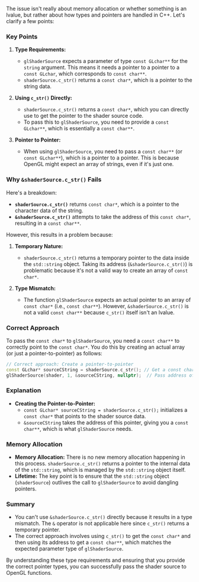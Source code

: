 The issue isn't really about memory allocation or whether something is an lvalue, but rather about how types and pointers are handled in C++. Let's clarify a few points:

### Key Points

1. **Type Requirements:**
   - `glShaderSource` expects a parameter of type `const GLchar**` for the `string` argument. This means it needs a pointer to a pointer to a `const GLchar`, which corresponds to `const char**`.
   - `shaderSource.c_str()` returns a `const char*`, which is a pointer to the string data.

2. **Using `c_str()` Directly:**
   - `shaderSource.c_str()` returns a `const char*`, which you can directly use to get the pointer to the shader source code.
   - To pass this to `glShaderSource`, you need to provide a `const GLchar**`, which is essentially a `const char**`.

3. **Pointer to Pointer:**
   - When using `glShaderSource`, you need to pass a `const char**` (or `const GLchar**`), which is a pointer to a pointer. This is because OpenGL might expect an array of strings, even if it's just one.

### Why `&shaderSource.c_str()` Fails

Here's a breakdown:

- **`shaderSource.c_str()`** returns `const char*`, which is a pointer to the character data of the string.
- **`&shaderSource.c_str()`** attempts to take the address of this `const char*`, resulting in a `const char**`.

However, this results in a problem because:

1. **Temporary Nature:**
   - `shaderSource.c_str()` returns a temporary pointer to the data inside the `std::string` object. Taking its address (`&shaderSource.c_str()`) is problematic because it's not a valid way to create an array of `const char*`.

2. **Type Mismatch:**
   - The function `glShaderSource` expects an actual pointer to an array of `const char*` (i.e., `const char**`). However, `&shaderSource.c_str()` is not a valid `const char**` because `c_str()` itself isn't an lvalue.

### Correct Approach

To pass the `const char*` to `glShaderSource`, you need a `const char**` to correctly point to the `const char*`. You do this by creating an actual array (or just a pointer-to-pointer) as follows:

```cpp
// Correct approach: Create a pointer-to-pointer
const GLchar* sourceCString = shaderSource.c_str(); // Get a const char* from the string
glShaderSource(shader, 1, &sourceCString, nullptr);  // Pass address of the pointer
```

### Explanation

- **Creating the Pointer-to-Pointer:**
  - `const GLchar* sourceCString = shaderSource.c_str();` initializes a `const char*` that points to the shader source data.
  - `&sourceCString` takes the address of this pointer, giving you a `const char**`, which is what `glShaderSource` needs.

### Memory Allocation

- **Memory Allocation:** There is no new memory allocation happening in this process. `shaderSource.c_str()` returns a pointer to the internal data of the `std::string`, which is managed by the `std::string` object itself.
- **Lifetime:** The key point is to ensure that the `std::string` object (`shaderSource`) outlives the call to `glShaderSource` to avoid dangling pointers.

### Summary

- You can't use `&shaderSource.c_str()` directly because it results in a type mismatch. The `&` operator is not applicable here since `c_str()` returns a temporary pointer.
- The correct approach involves using `c_str()` to get the `const char*` and then using its address to get a `const char**`, which matches the expected parameter type of `glShaderSource`.

By understanding these type requirements and ensuring that you provide the correct pointer types, you can successfully pass the shader source to OpenGL functions.
